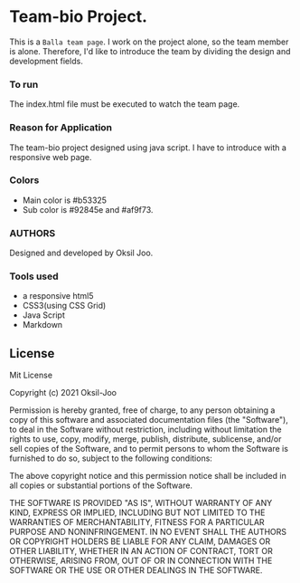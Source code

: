 # Team-bio Project.
This is a `Balla team page`. I work on the project alone, so the team member is alone. Therefore, I'd like to introduce the team by dividing the design and development fields.

### To run
The index.html file must be executed to watch the team page.

### Reason for Application
The team-bio project designed using java script. I have to introduce with a responsive web page.


### Colors
* Main color is #b53325
* Sub color is #92845e and #af9f73.

### AUTHORS
Designed and developed by Oksil Joo.

### Tools used
* a responsive html5
* CSS3(using CSS Grid)
* Java Script
* Markdown

## License
Mit License

Copyright (c) 2021 Oksil-Joo

Permission is hereby granted, free of charge, to any person obtaining a copy
of this software and associated documentation files (the "Software"), to deal
in the Software without restriction, including without limitation the rights
to use, copy, modify, merge, publish, distribute, sublicense, and/or sell
copies of the Software, and to permit persons to whom the Software is
furnished to do so, subject to the following conditions:

The above copyright notice and this permission notice shall be included in all
copies or substantial portions of the Software.

THE SOFTWARE IS PROVIDED "AS IS", WITHOUT WARRANTY OF ANY KIND, EXPRESS OR
IMPLIED, INCLUDING BUT NOT LIMITED TO THE WARRANTIES OF MERCHANTABILITY,
FITNESS FOR A PARTICULAR PURPOSE AND NONINFRINGEMENT. IN NO EVENT SHALL THE
AUTHORS OR COPYRIGHT HOLDERS BE LIABLE FOR ANY CLAIM, DAMAGES OR OTHER
LIABILITY, WHETHER IN AN ACTION OF CONTRACT, TORT OR OTHERWISE, ARISING FROM,
OUT OF OR IN CONNECTION WITH THE SOFTWARE OR THE USE OR OTHER DEALINGS IN THE
SOFTWARE.
